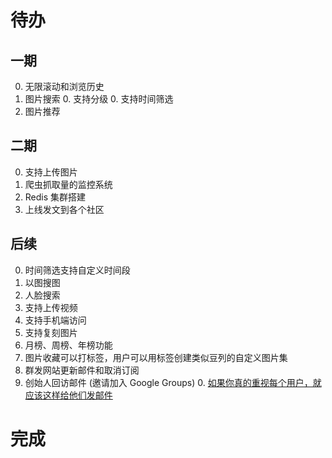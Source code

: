 # 待办

## 一期

0. 无限滚动和浏览历史
0. 图片搜索
   0. 支持分级
   0. 支持时间筛选
0. 图片推荐

## 二期

0. 支持上传图片
0. 爬虫抓取量的监控系统
0. Redis 集群搭建
0. 上线发文到各个社区

## 后续

0. 时间筛选支持自定义时间段
0. 以图搜图
0. 人脸搜索
0. 支持上传视频
0. 支持手机端访问
0. 支持复刻图片
0. 月榜、周榜、年榜功能
0. 图片收藏可以打标签，用户可以用标签创建类似豆列的自定义图片集
0. 群发网站更新邮件和取消订阅
0. 创始人回访邮件 (邀请加入 Google Groups)
   0. [如果你真的重视每个用户，就应该这样给他们发邮件](https://www.36kr.com/p/1641755181057)

# 完成
